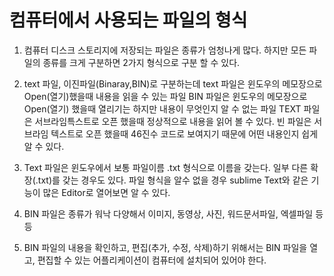 # 컴퓨터에서 사용되는 파일의 형식
1. 컴퓨터 디스크 스토리지에 저장되는 파일은 종류가 엄청나게 많다.
	하지만 모든 파일의 종류를 크게 구분하면 2가지 형식으로 구분 할 수 있다.
2. text 파일, 이진파일(Binaray,BIN)로 구분하는데
	text 파일은 윈도우의 메모장으로 Open(열기)했을때 내용을 읽을 수 있는 파일
	BIN 파일은 윈도우의 메모장으로 Open(열기) 했을때 열리기는 하지만 내용이 무엇인지
	알 수 없는 파일 TEXT 파일은 서브라임특스트로 오픈 했을때 정상적으로 내용을 읽어 볼 수 있다.
	빈 파일은 서브라임 텍스트로 오픈 했을때 46진수 코드로 보여지기 때문에 어떤 내용인지 쉽게 알 수 있다.
	
3. Text 파일은 윈도우에서 보통 파일이름 .txt 형식으로 이름을 갖는다.
	일부 다른 확장(.txt)를 갖는 경우도 있다. 파일 형식을 알수 없을 경우 sublime Text와 같은 기능이
	많은 Editor로 열어보면 알 수 있다.
	
4. BIN 파일은 종류가 워낙 다양해서 이미지, 동영상, 사진, 워드문서파일, 엑셀파일 등등

5. BIN 파일의 내용을 확인하고, 편집(추가, 수정, 삭제)하기 위해서는
	BIN 파일을 열고, 편집할 수 있는 어플리케이션이 컴퓨터에 설치되어 있어야 한다.
